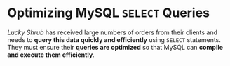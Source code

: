 # **Optimizing MySQL `SELECT` Queries**

*Lucky Shrub* has received large numbers of orders from their clients and needs to **query this data quickly and efficiently** using `SELECT` statements. They must ensure their **queries are optimized** so that MySQL can **compile and execute them efficiently**.
